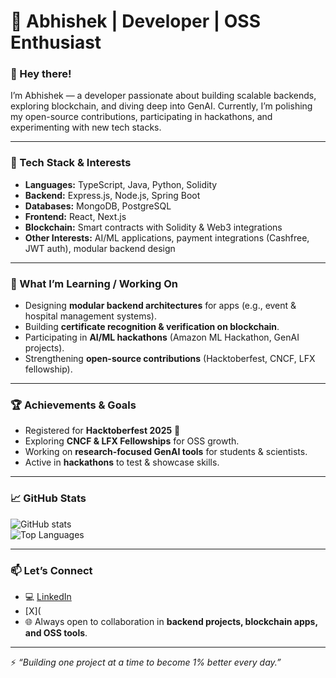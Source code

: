 # 🚀 Abhishek | Developer | OSS Enthusiast  

### 👋 Hey there!  
I’m Abhishek — a developer passionate about building scalable backends, exploring blockchain, and diving deep into GenAI. Currently, I’m polishing my open-source contributions, participating in hackathons, and experimenting with new tech stacks.  

---

### 🔧 Tech Stack & Interests  
- **Languages:** TypeScript, Java, Python, Solidity  
- **Backend:** Express.js, Node.js, Spring Boot  
- **Databases:** MongoDB, PostgreSQL  
- **Frontend:** React, Next.js  
- **Blockchain:** Smart contracts with Solidity & Web3 integrations  
- **Other Interests:** AI/ML applications, payment integrations (Cashfree, JWT auth), modular backend design  

---

### 🌱 What I’m Learning / Working On  
- Designing **modular backend architectures** for apps (e.g., event & hospital management systems).  
- Building **certificate recognition & verification on blockchain**.  
- Participating in **AI/ML hackathons** (Amazon ML Hackathon, GenAI projects).  
- Strengthening **open-source contributions** (Hacktoberfest, CNCF, LFX fellowship).  

---

### 🏆 Achievements & Goals  
- Registered for **Hacktoberfest 2025** 🎉  
- Exploring **CNCF & LFX Fellowships** for OSS growth.  
- Working on **research-focused GenAI tools** for students & scientists.  
- Active in **hackathons** to test & showcase skills.  

---

### 📈 GitHub Stats  
![GitHub stats](https://github-readme-stats.vercel.app/api?username=patiabhishek123&show_icons=true&theme=radical)  
![Top Languages](https://github-readme-stats.vercel.app/api/top-langs/?username=patiabhishek123&layout=compact&theme=radical)  

---

### 📫 Let’s Connect  
- 💻 [LinkedIn](https://www.linkedin.com/in/abhishek-pati-627620282/)
-   [X](
- 🌐 Always open to collaboration in **backend projects, blockchain apps, and OSS tools**.  

---

⚡ *“Building one project at a time to become 1% better every day.”*  
